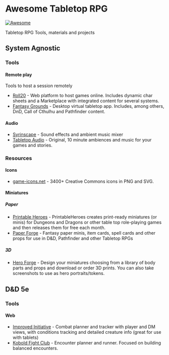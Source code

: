 # Awesome Tabletop RPG
[![Awesome](https://awesome.re/badge.svg)](https://awesome.re)

Tabletop RPG Tools, materials and projects

## System Agnostic

### Tools

#### Remote play
Tools to host a session remotely

* [Roll20](https://roll20.net/) - Web platform to host games online. Includes dynamic char sheets and a Marketplace with integrated content for several systems.
* [Fantasy Grounds](https://www.fantasygrounds.com) - Desktop virtual tabletop app. Includes, among others, DnD, Call of Cthulhu and Pathfinder content.

#### Audio

* [Syrinscape](https://syrinscape.com/) - Sound effects and ambient music mixer
* [Tabletop Audio](https://tabletopaudio.com/) - Original, 10 minute ambiences and music for your games and stories.

### Resources

#### Icons

* [game-icons.net](https://game-icons.net) - 3400+ Creative Commons icons in PNG and SVG.

#### Miniatures

##### Paper

* [Printable Heroes](https://printableheroes.com) - PrintableHeroes creates print-ready miniatures (or minis) for Dungeons and Dragons or other table top role-playing games and then releases them for free each month.
* [Paper Forge](https://www.patreon.com/paperforge) -  Fantasy paper minis, item cards, spell cards and other props for use in D&D, Pathfinder and other Tabletop RPGs

##### 3D

* [Hero Forge](https://www.heroforge.com/) - Design your miniatures choosing from a library of body parts and props and download or order 3D prints. You can also take screenshots to use as hero portraits/tokens.

## D&D 5e

### Tools

#### Web

* [Improved Initiative](http://www.improved-initiative.com/) - Combat planner and tracker with player and DM views, with conditions tracking and detailed creature info (great for use with tablets)
* [Kobold Fight Club](http://kobold.club) - Encounter planner and runner. Focused on building balanced encounters.
